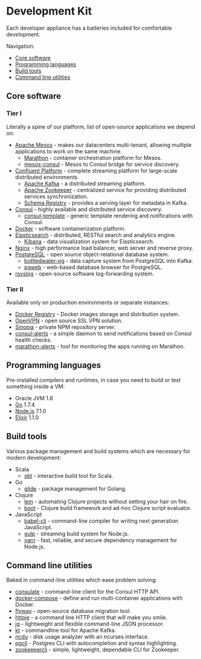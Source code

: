 # Development Kit

Each developer appliance has a batteries included for comfortable development.

Navigation:

* [Core software](#core-software)
* [Programming languages](#programming-languages)
* [Build tools](#build-tools)
* [Command line utilities](#command-line-utilities)

## Core software

### Tier I

Literally a spine of our platform, list of open-source applications we depend on:

* [Apache Mesos](http://mesos.apache.org) - makes our datacenters multi-tenant, allowing multiple applications to work on the same machine.
    * [Marathon](https://mesosphere.github.io/marathon) - container orchestration platform for Mesos.
    * [mesos-consul](https://github.com/CiscoCloud/mesos-consul) - Mesos to Consul bridge for service discovery.
* [Confluent Platform](https://www.confluent.io/product) - complete streaming platform for large-scale distributed environments.
    * [Apache Kafka](https://kafka.apache.org) - a distributed streaming platform.
    * [Apache Zookeeper](https://zookeeper.apache.org) - centralized service for providing distributed services synchronization.
    * [Schema Registry](https://github.com/confluentinc/schema-registry) - provides a serving layer for metadata in Kafka.
* [Consul](https://www.consul.io) - highly available and distributed service discovery.
    * [consul-template](https://github.com/hashicorp/consul-template) - generic template rendering and notifications with Consul.
* [Docker](https://www.docker.com) - software containerization platform.
* [Elasticsearch](https://www.elastic.co/products/elasticsearch) - distributed, RESTful search and analytics engine.
    * [Kibana](https://www.elastic.co/products/kibana) - data visualization system for Elasticsearch.
* [Nginx](https://www.nginx.com) - high performance load balancer, web server and reverse proxy.
* [PostgreSQL](https://www.postgresql.org) - open source object-relational database system.
    * [bottledwater-pg](https://github.com/confluentinc/bottledwater-pg) - data capture system from PostgreSQL into Kafka.
    * [pgweb](https://github.com/sosedoff/pgweb) - web-based database browser for PostgreSQL.
* [rsyslog](http://www.rsyslog.com) - open-source software log-forwarding system.

### Tier II

Available only on production environments or separate instances:

* [Docker Registry](https://docs.docker.com/registry) - Docker images storage and distribution system.
* [OpenVPN](https://openvpn.net/index.php/open-source.html) - open source SSL VPN solution.
* [Sinopia](https://github.com/rlidwka/sinopia) - private NPM repository server.
* [consul-alerts](https://github.com/AcalephStorage/consul-alerts) - a simple daemon to send notifications based on Consul health checks.
* [marathon-alerts](https://github.com/ashwanthkumar/marathon-alerts) - tool for monitoring the apps running on Marathon.

## Programming languages

Pre-installed compilers and runtimes, in case you need to build or test something inside a VM:

* Oracle JVM 1.8
* [Go](https://golang.org) 1.7.4
* [Node.js](https://nodejs.org) 7.1.0
* [Elixir](http://elixir-lang.org) 1.1.0

## Build tools

Various package management and build systems which are necessary for modern development:

* Scala
    * [sbt](http://www.scala-sbt.org) - interactive build tool for Scala.
* Go
    * [glide](https://github.com/Masterminds/glide) - package management for Golang.
* Clojure
    * [lein](https://github.com/technomancy/leiningen) - automating Clojure projects without setting your hair on fire.
    * [boot](https://github.com/boot-clj/boot) - Clojure build framework and ad-hoc Clojure script evaluator.
* JavaScript
    * [babel-cli](https://github.com/babel/babel) - command-line compiler for writing next generation JavaScript.
    * [gulp](https://github.com/gulpjs/gulp) - streaming build system for Node.js.
    * [yarn](https://yarnpkg.com) - fast, reliable, and secure dependency management for Node.js.

## Command line utilities

Baked in command-line utilities which ease problem solving:

* [consulate](https://github.com/gmr/consulate) - command-line client for the Consul HTTP API.
* [docker-compose](https://github.com/docker/compose) - define and run multi-container applications with Docker.
* [flyway](https://flywaydb.org) - open-source database migration tool.
* [httpie](https://httpie.org) - a command line HTTP client that will make you smile.
* [jq](https://stedolan.github.io/jq) - lightweight and flexible command-line JSON processor.
* [kt](https://github.com/fgeller/kt) - commandline tool for Apache Kafka.
* [ncdu](https://dev.yorhel.nl/ncdu) - disk usage analyzer with an ncurses interface.
* [pgcli](https://github.com/dbcli/pgcli) - Postgres CLI with autocompletion and syntax highlighting.
* [zookeepercli](https://github.com/outbrain/zookeepercli) - simple, lightweight, dependable CLI for Zookeeper.
